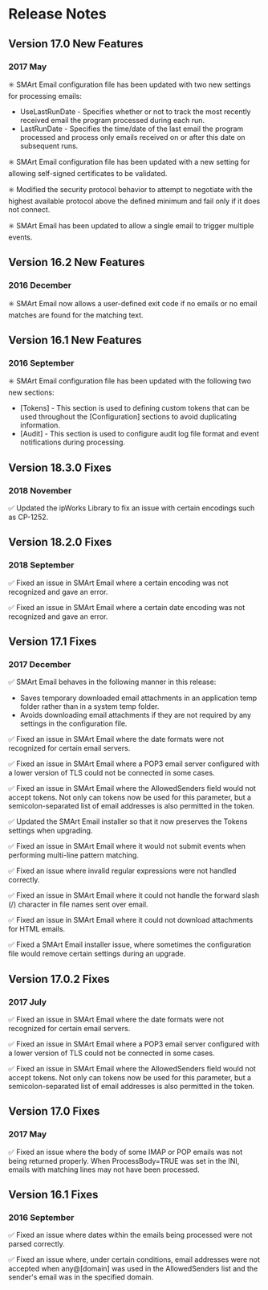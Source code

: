 # Release Notes

## Version 17.0 New Features

### 2017 May
:eight_spoked_asterisk:	SMArt Email configuration file has been updated with two new settings for processing emails:
* UseLastRunDate - Specifies whether or not to track the most recently received email the program processed during each run.
* LastRunDate - Specifies the time/date of the last email the program processed and process only emails received on or after this date on subsequent runs.

:eight_spoked_asterisk: SMArt Email configuration file has been updated with a new setting for allowing self-signed certificates to be validated.

:eight_spoked_asterisk: Modified the security protocol behavior to attempt to negotiate with the highest available protocol above the defined minimum and fail only if it does not connect.

:eight_spoked_asterisk: SMArt Email has been updated to allow a single email to trigger multiple events.
 
## Version 16.2 New Features

### 2016 December

:eight_spoked_asterisk: SMArt Email now allows a user-defined exit code if no emails or no email matches are found for the matching text.
 
## Version 16.1 New Features

### 2016 September

:eight_spoked_asterisk: SMArt Email configuration file has been updated with the following two new sections:
* [Tokens] - This section is used to defining custom tokens that can be used throughout the [Configuration] sections to avoid duplicating information.
* [Audit] - This section is used to configure audit log file format and event notifications during processing.
 
## Version 18.3.0 Fixes

### 2018 November

:white_check_mark: Updated the ipWorks Library to fix an issue with certain encodings such as CP-1252.
 
## Version 18.2.0 Fixes

### 2018 September

:white_check_mark: Fixed an issue in SMArt Email where a certain encoding was not recognized and gave an error.

:white_check_mark: Fixed an issue in SMArt Email where a certain date encoding was not recognized and gave an error.
 
## Version 17.1 Fixes

### 2017 December

:white_check_mark: SMArt Email behaves in the following manner in this release:
* Saves temporary downloaded email attachments in an application temp folder rather than in a system temp folder.
* Avoids downloading email attachments if they are not required by any settings in the configuration file.

:white_check_mark: Fixed an issue in SMArt Email where the date formats were not recognized for certain email servers.

:white_check_mark: Fixed an issue in SMArt Email where a POP3 email server configured with a lower version of TLS could not be connected in some cases.

:white_check_mark: Fixed an issue in SMArt Email where the AllowedSenders field would not accept tokens. Not only can tokens now be used for this parameter, but a semicolon-separated list of email addresses is also permitted in the token.

:white_check_mark: Updated the SMArt Email installer so that it now preserves the Tokens settings when upgrading.

:white_check_mark: Fixed an issue in SMArt Email where it would not submit events when performing multi-line pattern matching.

:white_check_mark: Fixed an issue where invalid regular expressions were not handled correctly.

:white_check_mark: Fixed an issue in SMArt Email where it could not handle the forward slash (/) character in file names sent over email.

:white_check_mark: Fixed an issue in SMArt Email where it could not download attachments for HTML emails.

:white_check_mark: Fixed a SMArt Email installer issue, where sometimes the configuration file would remove certain settings during an upgrade.
 
## Version 17.0.2 Fixes

### 2017 July

:white_check_mark: Fixed an issue in SMArt Email where the date formats were not recognized for certain email servers.

:white_check_mark: Fixed an issue in SMArt Email where a POP3 email server configured with a lower version of TLS could not be connected in some cases.

:white_check_mark: Fixed an issue in SMArt Email where the AllowedSenders field would not accept tokens. Not only can tokens now be used for this parameter, but a semicolon-separated list of email addresses is also permitted in the token.
 
## Version 17.0 Fixes

### 2017 May

:white_check_mark: Fixed an issue where the body of some IMAP or POP emails was not being returned properly. When ProcessBody=TRUE was set in the INI, emails with matching lines may not have been processed.
 
## Version 16.1 Fixes

### 2016 September

:white_check_mark: Fixed an issue where dates within the emails being processed were not parsed correctly.

:white_check_mark: Fixed an issue where, under certain conditions, email addresses were not accepted when any@[domain] was used in the AllowedSenders list and the sender's email was in the specified domain.